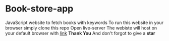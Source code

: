 # Book-store-app
JavaScript website to fetch books with keywords
To run this website in your browser simply clone this repo
Open live-server
The webiste will host on your default browser with [link](http://localhost:3000)
**Thank You**
And don't forgot to give a **star**
